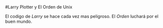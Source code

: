 #Larry Plotter y El Orden de Unix

El codigo de *Larry* se hace cada vez mas peligroso.
El *Orden* luchará por el buen mundo.
